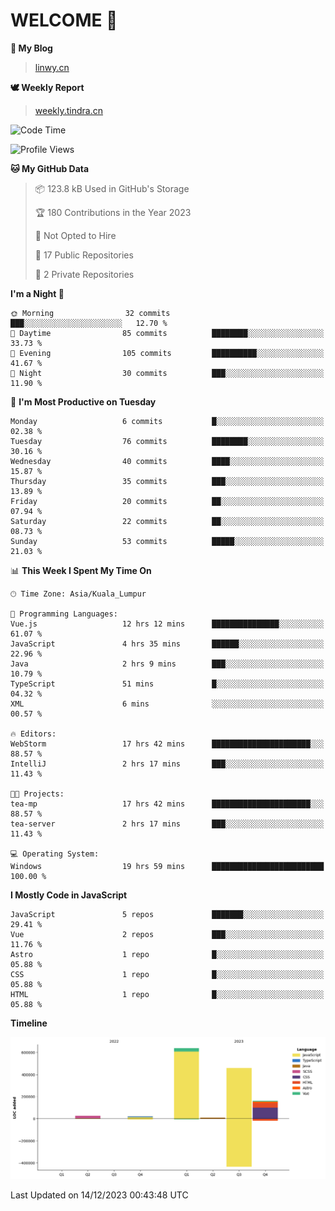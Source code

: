 # WELCOME 👋

**🐶 My Blog**
> [linwy.cn](linwy.cn)

**🕊️ Weekly Report**
> [weekly.tindra.cn](weekly.tindra.cn)
<!--START_SECTION:waka-->
![Code Time](http://img.shields.io/badge/Code%20Time-679%20hrs%2053%20mins-blue)

![Profile Views](http://img.shields.io/badge/Profile%20Views-0-blue)

**🐱 My GitHub Data** 

> 📦 123.8 kB Used in GitHub's Storage 
 > 
> 🏆 180 Contributions in the Year 2023
 > 
> 🚫 Not Opted to Hire
 > 
> 📜 17 Public Repositories 
 > 
> 🔑 2 Private Repositories 
 > 
**I'm a Night 🦉** 

```text
🌞 Morning                32 commits          ███░░░░░░░░░░░░░░░░░░░░░░   12.70 % 
🌆 Daytime                85 commits          ████████░░░░░░░░░░░░░░░░░   33.73 % 
🌃 Evening                105 commits         ██████████░░░░░░░░░░░░░░░   41.67 % 
🌙 Night                  30 commits          ███░░░░░░░░░░░░░░░░░░░░░░   11.90 % 
```
📅 **I'm Most Productive on Tuesday** 

```text
Monday                   6 commits           █░░░░░░░░░░░░░░░░░░░░░░░░   02.38 % 
Tuesday                  76 commits          ████████░░░░░░░░░░░░░░░░░   30.16 % 
Wednesday                40 commits          ████░░░░░░░░░░░░░░░░░░░░░   15.87 % 
Thursday                 35 commits          ███░░░░░░░░░░░░░░░░░░░░░░   13.89 % 
Friday                   20 commits          ██░░░░░░░░░░░░░░░░░░░░░░░   07.94 % 
Saturday                 22 commits          ██░░░░░░░░░░░░░░░░░░░░░░░   08.73 % 
Sunday                   53 commits          █████░░░░░░░░░░░░░░░░░░░░   21.03 % 
```


📊 **This Week I Spent My Time On** 

```text
🕑︎ Time Zone: Asia/Kuala_Lumpur

💬 Programming Languages: 
Vue.js                   12 hrs 12 mins      ███████████████░░░░░░░░░░   61.07 % 
JavaScript               4 hrs 35 mins       ██████░░░░░░░░░░░░░░░░░░░   22.96 % 
Java                     2 hrs 9 mins        ███░░░░░░░░░░░░░░░░░░░░░░   10.79 % 
TypeScript               51 mins             █░░░░░░░░░░░░░░░░░░░░░░░░   04.32 % 
XML                      6 mins              ░░░░░░░░░░░░░░░░░░░░░░░░░   00.57 % 

🔥 Editors: 
WebStorm                 17 hrs 42 mins      ██████████████████████░░░   88.57 % 
IntelliJ                 2 hrs 17 mins       ███░░░░░░░░░░░░░░░░░░░░░░   11.43 % 

🐱‍💻 Projects: 
tea-mp                   17 hrs 42 mins      ██████████████████████░░░   88.57 % 
tea-server               2 hrs 17 mins       ███░░░░░░░░░░░░░░░░░░░░░░   11.43 % 

💻 Operating System: 
Windows                  19 hrs 59 mins      █████████████████████████   100.00 % 
```

**I Mostly Code in JavaScript** 

```text
JavaScript               5 repos             ███████░░░░░░░░░░░░░░░░░░   29.41 % 
Vue                      2 repos             ███░░░░░░░░░░░░░░░░░░░░░░   11.76 % 
Astro                    1 repo              █░░░░░░░░░░░░░░░░░░░░░░░░   05.88 % 
CSS                      1 repo              █░░░░░░░░░░░░░░░░░░░░░░░░   05.88 % 
HTML                     1 repo              █░░░░░░░░░░░░░░░░░░░░░░░░   05.88 % 
```



**Timeline**

![Lines of Code chart](https://raw.githubusercontent.com/rieraa/rieraa/main/assets/bar_graph.png)


 Last Updated on 14/12/2023 00:43:48 UTC
<!--END_SECTION:waka-->

